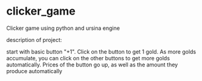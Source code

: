 # clicker_game
Clicker game using python and ursina engine

description of project:

start with basic button "+1". Click on the button to get 1 gold. As more golds accumulate, you can click on the other buttons to get more golds automatically. Prices of the button go up, as well as the amount they produce automatically
